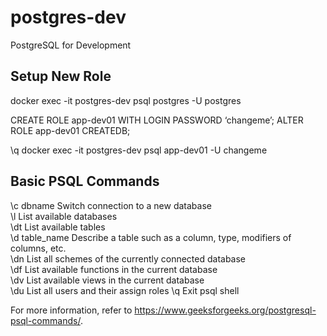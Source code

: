 # postgres-dev
PostgreSQL for Development

## Setup New Role

docker exec -it postgres-dev psql postgres -U postgres

CREATE ROLE app-dev01 WITH LOGIN PASSWORD ‘changeme’;
ALTER ROLE app-dev01 CREATEDB;

\q
docker exec -it postgres-dev psql app-dev01 -U changeme

## Basic PSQL Commands

\c dbname   Switch connection to a new database	 
\l  List available databases	 
\dt	List available tables	 
\d table_name	Describe a table such as a column, type, modifiers of columns, etc.	 
\dn	List all schemes of the currently connected database	 
\df	List available functions in the current database	 
\dv	List available views in the current database	 
\du	List all users and their assign roles
\q	Exit psql shell

For more information, refer to https://www.geeksforgeeks.org/postgresql-psql-commands/.
